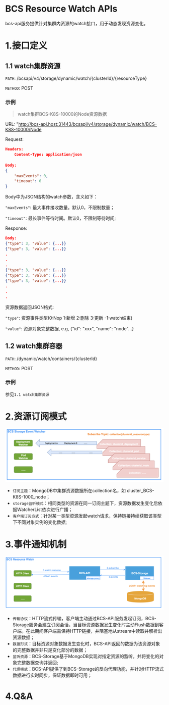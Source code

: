 BCS Resource Watch APIs
=======================

bcs-api服务提供针对集群内资源的watch接口，用于动态发现资源变化。

# 1.接口定义

## 1.1 watch集群资源

`PATH`: /bcsapi/v4/storage/dynamic/watch/{clusterId}/{resourceType}

`METHOD`: POST

### 示例
> watch集群BCS-K8S-10000的Node资源数据

URL: "http://bcs-api.host:31443/bcsapi/v4/storage/dynamic/watch/BCS-K8S-10000/Node

Request:

```json
Headers:
    Content-Type: application/json

Body:
{
	"maxEvents": 0,
	"timeout": 0
}
```
Body中为JSON结构的watch参数，含义如下：

`"maxEvents"`: 最大事件接收数量。默认0，不限制数量；

`"timeout"`: 最长事件等待时间。默认0，不限制等待时间;


Response:

```json
Body:
{"type": 3, "value": {...}}
{"type": 3, "value": {...}}
.
.
.
{"type": 3, "value": {...}}
{"type": 3, "value": {...}}
{"type": 3, "value": {...}}
.
.
.
```

资源数据返回JSON格式:

`"type"`: 资源事件类型(0:Nop 1:新增 2:删除 3:更新 -1:watch结束)

`"value"`: 资源对象完整数据, e.g, {"id": "xxx", "name": "node"...}

## 1.2 watch集群容器

`PATH`: /dynamic/watch/containers/{clusterId}

`METHOD`: POST

### 示例

参见`1.1 watch集群资源`

# 2.资源订阅模式

![image.png](./image/storage-watcher.png)

* `订阅主题`：MongoDB中集群资源数据所在collection名，如 cluster_BCS-K8S-1000_node；
* `storage监听模式`：相同类型的资源在同一订阅主题下，资源数据发生变化后依据WatcherList依次进行广播；
* `客户端订阅方式`：针对某一类型资源发起watch请求，保持链接持续获取该类型下不同对象实例的变化数据;

# 3.事件通知机制

![image.png](./image/res-watch.png)

* `传输协议`：HTTP流式传输，客户端主动通过BCS-API服务发起订阅，BCS-Storage服务会建立订阅会话，当目标资源数据发生变化时主动Flush数据到客户端。在此期间客户端需保持HTTP链接，并阻塞地从stream中读取并解析出资源数据；
* `数据形式`：目标资源对象数据发生变化时，BCS-API返回的数据为该资源对象的完整数据并非只是变化部分的数据；
* `监听资源`：BCS-Storage基于MongoDB实现对指定资源的监听，并将变化的对象完整数据查询并返回;
* `代理模式`：BCS-API提供了到BCS-Storage的反向代理功能，并针对HTTP流式数据进行实时同步，保证数据即时可用；

# 4.Q&A
